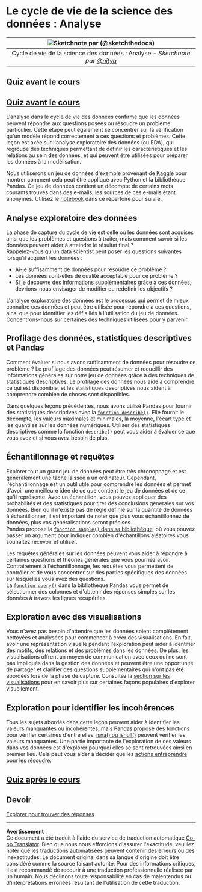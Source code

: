 <!--
CO_OP_TRANSLATOR_METADATA:
{
  "original_hash": "a167aa0bfb1c46ece1b3d21ae939cc0d",
  "translation_date": "2025-09-04T13:00:08+00:00",
  "source_file": "4-Data-Science-Lifecycle/15-analyzing/README.md",
  "language_code": "fr"
}
-->
# Le cycle de vie de la science des données : Analyse

|![ Sketchnote par [(@sketchthedocs)](https://sketchthedocs.dev) ](../../sketchnotes/15-Analyzing.png)|
|:---:|
| Cycle de vie de la science des données : Analyse - _Sketchnote par [@nitya](https://twitter.com/nitya)_ |

## Quiz avant le cours

## [Quiz avant le cours](https://purple-hill-04aebfb03.1.azurestaticapps.net/quiz/28)

L'analyse dans le cycle de vie des données confirme que les données peuvent répondre aux questions posées ou résoudre un problème particulier. Cette étape peut également se concentrer sur la vérification qu'un modèle répond correctement à ces questions et problèmes. Cette leçon est axée sur l'analyse exploratoire des données (ou EDA), qui regroupe des techniques permettant de définir les caractéristiques et les relations au sein des données, et qui peuvent être utilisées pour préparer les données à la modélisation.

Nous utiliserons un jeu de données d'exemple provenant de [Kaggle](https://www.kaggle.com/balaka18/email-spam-classification-dataset-csv/version/1) pour montrer comment cela peut être appliqué avec Python et la bibliothèque Pandas. Ce jeu de données contient un décompte de certains mots courants trouvés dans des e-mails, les sources de ces e-mails étant anonymes. Utilisez le [notebook](notebook.ipynb) dans ce répertoire pour suivre.

## Analyse exploratoire des données

La phase de capture du cycle de vie est celle où les données sont acquises ainsi que les problèmes et questions à traiter, mais comment savoir si les données peuvent aider à atteindre le résultat final ?  
Rappelez-vous qu'un data scientist peut poser les questions suivantes lorsqu'il acquiert les données :  
-   Ai-je suffisamment de données pour résoudre ce problème ?  
-   Les données sont-elles de qualité acceptable pour ce problème ?  
-   Si je découvre des informations supplémentaires grâce à ces données, devrions-nous envisager de modifier ou redéfinir les objectifs ?  

L'analyse exploratoire des données est le processus qui permet de mieux connaître ces données et peut être utilisée pour répondre à ces questions, ainsi que pour identifier les défis liés à l'utilisation du jeu de données. Concentrons-nous sur certaines des techniques utilisées pour y parvenir.

## Profilage des données, statistiques descriptives et Pandas

Comment évaluer si nous avons suffisamment de données pour résoudre ce problème ? Le profilage des données peut résumer et recueillir des informations générales sur notre jeu de données grâce à des techniques de statistiques descriptives. Le profilage des données nous aide à comprendre ce qui est disponible, et les statistiques descriptives nous aident à comprendre combien de choses sont disponibles.

Dans quelques leçons précédentes, nous avons utilisé Pandas pour fournir des statistiques descriptives avec la [`fonction describe()`](https://pandas.pydata.org/pandas-docs/stable/reference/api/pandas.DataFrame.describe.html). Elle fournit le décompte, les valeurs maximales et minimales, la moyenne, l'écart type et les quantiles sur les données numériques. Utiliser des statistiques descriptives comme la fonction `describe()` peut vous aider à évaluer ce que vous avez et si vous avez besoin de plus.

## Échantillonnage et requêtes

Explorer tout un grand jeu de données peut être très chronophage et est généralement une tâche laissée à un ordinateur. Cependant, l'échantillonnage est un outil utile pour comprendre les données et permet d'avoir une meilleure idée de ce que contient le jeu de données et de ce qu'il représente. Avec un échantillon, vous pouvez appliquer des probabilités et des statistiques pour tirer des conclusions générales sur vos données. Bien qu'il n'existe pas de règle définie sur la quantité de données à échantillonner, il est important de noter que plus vous échantillonnez de données, plus vos généralisations seront précises.  
Pandas propose la [`fonction sample()` dans sa bibliothèque](https://pandas.pydata.org/pandas-docs/stable/reference/api/pandas.DataFrame.sample.html), où vous pouvez passer un argument pour indiquer combien d'échantillons aléatoires vous souhaitez recevoir et utiliser.

Les requêtes générales sur les données peuvent vous aider à répondre à certaines questions et théories générales que vous pourriez avoir. Contrairement à l'échantillonnage, les requêtes vous permettent de contrôler et de vous concentrer sur des parties spécifiques des données sur lesquelles vous avez des questions.  
La [`fonction query()`](https://pandas.pydata.org/pandas-docs/stable/reference/api/pandas.DataFrame.query.html) dans la bibliothèque Pandas vous permet de sélectionner des colonnes et d'obtenir des réponses simples sur les données à travers les lignes récupérées.

## Exploration avec des visualisations

Vous n'avez pas besoin d'attendre que les données soient complètement nettoyées et analysées pour commencer à créer des visualisations. En fait, avoir une représentation visuelle pendant l'exploration peut aider à identifier des motifs, des relations et des problèmes dans les données. De plus, les visualisations offrent un moyen de communication avec ceux qui ne sont pas impliqués dans la gestion des données et peuvent être une opportunité de partager et clarifier des questions supplémentaires qui n'ont pas été abordées lors de la phase de capture. Consultez la [section sur les visualisations](../../../../../../../../../3-Data-Visualization) pour en savoir plus sur certaines façons populaires d'explorer visuellement.

## Exploration pour identifier les incohérences

Tous les sujets abordés dans cette leçon peuvent aider à identifier les valeurs manquantes ou incohérentes, mais Pandas propose des fonctions pour vérifier certaines d'entre elles. [isna() ou isnull()](https://pandas.pydata.org/pandas-docs/stable/reference/api/pandas.isna.html) peuvent vérifier les valeurs manquantes. Une partie importante de l'exploration de ces valeurs dans vos données est d'explorer pourquoi elles se sont retrouvées ainsi en premier lieu. Cela peut vous aider à décider quelles [actions entreprendre pour les résoudre](/2-Working-With-Data/08-data-preparation/notebook.ipynb).

## [Quiz après le cours](https://ff-quizzes.netlify.app/en/ds/)

## Devoir

[Explorer pour trouver des réponses](assignment.md)

---

**Avertissement** :  
Ce document a été traduit à l'aide du service de traduction automatique [Co-op Translator](https://github.com/Azure/co-op-translator). Bien que nous nous efforcions d'assurer l'exactitude, veuillez noter que les traductions automatisées peuvent contenir des erreurs ou des inexactitudes. Le document original dans sa langue d'origine doit être considéré comme la source faisant autorité. Pour des informations critiques, il est recommandé de recourir à une traduction professionnelle réalisée par un humain. Nous déclinons toute responsabilité en cas de malentendus ou d'interprétations erronées résultant de l'utilisation de cette traduction.